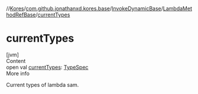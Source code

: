 //[Kores](../../../index.md)/[com.github.jonathanxd.kores.base](../../index.md)/[InvokeDynamicBase](../index.md)/[LambdaMethodRefBase](index.md)/[currentTypes](current-types.md)



# currentTypes  
[jvm]  
Content  
open val [currentTypes](current-types.md): [TypeSpec](../../-type-spec/index.md)  
More info  


Current types of lambda sam.

  



